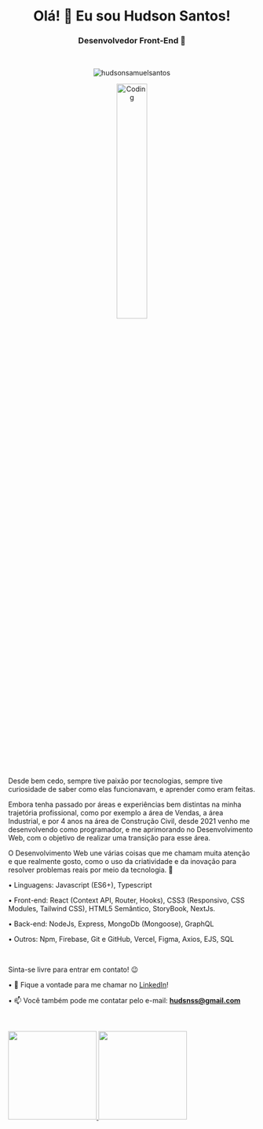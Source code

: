 <h1 align="center">Olá! 👋 Eu sou Hudson Santos!</h1>
<h3 align="center">Desenvolvedor Front-End  🚀</h3>
<br />

<p align="center"> <img src="https://komarev.com/ghpvc/?username=hudsonsamuelsantos&label=Profile%20views&color=0e75b6&style=flat" alt="hudsonsamuelsantos" /> </p>

<p align="center"><img align="center" alt="Coding" width=35% src="https://miro.medium.com/max/680/0*7Q3yvSIv_t0ioJ-Z.gif"/></p>

<br />

Desde bem cedo, sempre tive paixão por tecnologias, sempre tive curiosidade de saber como elas funcionavam, e aprender como eram feitas.

Embora tenha passado por áreas e experiências bem distintas na minha trajetória profissional, como por exemplo a área de Vendas, a área Industrial, e por 4 anos na área de Construção Civil, desde 2021 venho me desenvolvendo como programador, e me aprimorando no Desenvolvimento Web, com o objetivo de realizar uma transição para esse área.

O Desenvolvimento Web une várias coisas que me chamam muita atenção e que realmente gosto, como o uso da criatividade e da inovação para resolver problemas reais por meio da tecnologia. 🚀

• Linguagens: Javascript (ES6+), Typescript

• Front-end: React (Context API, Router, Hooks), CSS3 (Responsivo, CSS Modules, Tailwind CSS), HTML5 Semântico, StoryBook, NextJs.

• Back-end: NodeJs, Express, MongoDb (Mongoose), GraphQL

• Outros: Npm, Firebase, Git e GitHub, Vercel, Figma, Axios, EJS, SQL

<br />

Sinta-se livre para entrar em contato! 😉

• 💬 Fique a vontade para me chamar no [LinkedIn](https://www.linkedin.com/in/hudsonsamuelsantos/)!

• 📫 Você também pode me contatar pelo e-mail: **hudsnss@gmail.com**

<br />
<br />

<a href="https://github.com/hudsonsamuelsantos">
<img height="180em" src="https://github-readme-stats.vercel.app/api?username=hudsonsamuelsantos&show_icons=true&theme=transparent&include_all_commits=true&count_private=true"/>
<img height="180em" src="https://github-readme-stats.vercel.app/api/top-langs/?username=hudsonsamuelsantos&layout=compact&langs_count=7&theme=transparent"/>
